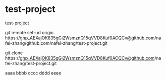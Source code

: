 # test-project
test-project

git remote set-url origin https://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@github.com/nafei-zhang/github.com/nafei-zhang/test-project.git

git clone https://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@github.com/nafei-zhang/test-project.git

aaaa
bbbb
cccc
dddd
eeee